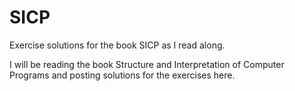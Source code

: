 # SICP
Exercise solutions for the book SICP as I read along. 

I will be reading the book Structure and Interpretation of Computer Programs and posting solutions for the exercises here.


